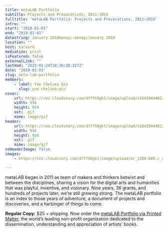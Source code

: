 ```yaml
---
title: metaLAB Portfolio
subtitle: Projects and Provocations, 2011–2019
fulltitle: 'metaLAB Portfolio: Projects and Provocations, 2011–2019'
intro: ""
start: "2018-01-01"
end: "2019-01-01"
datestring: January 2018&ensp;–&ensp;January 2019
location: ""
host: harvard
mediation: print
isFeatured: false
externalLink: ""
lastmod: "2022-01-24T18:36:28.327Z"
date: "2019-01-01"
slug: meta-lab-portfolio
members:
    - label: Yue Chelsea Qiu
      slug: yue-chelsea-qiu
cover:
    url: https://res.cloudinary.com/dfffh0gkl/image/upload/v1643044482/m_Lportfolio_549055cd9c.gif
    width: 934
    height: 934
    ext: .gif
    mime: image/gif
header:
    url: https://res.cloudinary.com/dfffh0gkl/image/upload/v1643044482/m_Lportfolio_549055cd9c.gif
    width: 934
    height: 934
    ext: .gif
    mime: image/gif
noHeaderImage: false
images:
    - https://res.cloudinary.com/dfffh0gkl/image/upload/ar_1200:600,c_crop/c_limit,h_1200,w_600/v1643044482/m_Lportfolio_549055cd9c.jpg

---
```

metaLAB began in 2011 as team of makers and thinkers betwixt and between the disciplines, sharing a vision for the digital arts and humanities that was playful, inventive, and visionary. Nine years, 36 grants, and hundreds of projects later, we’re still growing strong. The metaLAB portfolio is an index to those years of adventure, a document of projects and discoveries, and a harbinger of things to come. 

**Regular Copy:** $25 + shipping. Now order the [metaLAB Portfolio via Printed Matter](https://www.printedmatter.org/catalog/57245), the world’s leading non-profit organization dedicated to the dissemination, understanding and appreciation of artists’ books.